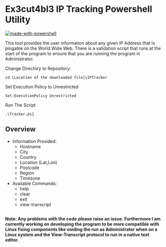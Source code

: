 # Ex3cut4bl3 IP Tracking Powershell Utility

[![made-with-powershell](https://img.shields.io/badge/PowerShell-1f425f?logo=Powershell)](https://microsoft.com/PowerShell)

This tool provides the user information about any given IP Address that is pingable on the World Wide Web.
There is a validation script that runs at the start of the program to ensure that you are running the program in Administrator.


Change Directory to Repository:
```
cd [Location of the downloaded file]\IPTracker
```
Set Execution Policy to Unrestricted
```
Set-ExecutionPolicy Unrestricted
```
Run The Script
```
.\Tracker.ps1
```
## Overview

- Information Provided:
  - Hostname
  - City
  - Country
  - Location (Lat,Lon)
  - Postcode
  - Region
  - Timezone
- Available Commands:
  - help
  - clear
  - exit
  - view-transcript

## 

**Note: Any problems with the code please raise an issue. Furthermore I am currently working on developing the program to be more compatible with Linux fixing components like voiding the run as Administrator when on a Linux system and the View-Transcript protocol to run in a native text editor.**

